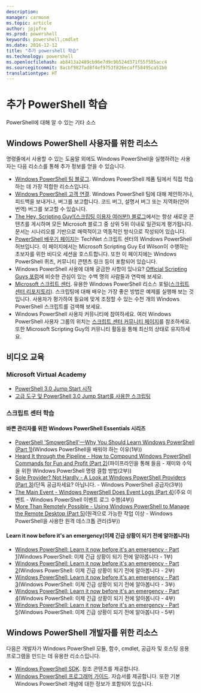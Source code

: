 ```yaml
---
description: 
manager: carmonm
ms.topic: article
author: jpjofre
ms.prod: powershell
keywords: powershell,cmdlet
ms.date: 2016-12-12
title: "추가 powershell 학습"
ms.technology: powershell
ms.openlocfilehash: ab8413a2489cb96e7d9c9b524d371f55f505acc4
ms.sourcegitcommit: 8acbf9827ad8f4ef9753f826ecaff58495ca51b0
translationtype: HT
---
```

#  <a name="more-powershell-learning"></a>추가 PowerShell 학습

PowerShell에 대해 알 수 있는 기타 소스  

## <a name="resources-for-windows-powershell-users"></a>Windows PowerShell 사용자를 위한 리소스

명령줄에서 사용할 수 있는 도움말 외에도 Windows PowerShell을 실행하려는 사용자는 다음 리소스를 통해 추가 정보를 얻을 수 있습니다.

-   [Windows PowerShell 팀 블로그](http://blogs.msdn.com/b/powershell/). Windows PowerShell 제품 팀에서 직접 학습하는 데 가장 적합한 리소스입니다.
-   [Windows PowerShell 고객 연결](http://Connect.Microsoft.com/PowerShell). Windows PowerShell 팀에 대해 제안하거나, 피드백을 보내거나, 버그를 보고합니다. 코드 버그, 설명서 버그 또는 지역화(언어 번역) 버그를 보고할 수 있습니다.
-   [The Hey, Scripting Guy!(스크립팅 이용자 여러분!) 블로그](http://www.scriptingguys.com/blog)에서는 항상 새로운 콘텐츠를 게시하며 모든 Microsoft 블로그 중 상위 5위 이내로 일관되게 평가됩니다. 문서는 시나리오를 기반으로 매력적이고 역동적인 방식으로 작성되어 있습니다.
-   [PowerShell 배우기 페이지](http://www.scriptingguys.com/learnpowershell)는 TechNet 스크립트 센터의 Windows PowerShell 허브입니다. 이 페이지에서는 Microsoft Scripting Guy Ed Wilson이 수행하는 초보자를 위한 비디오 세션을 호스트합니다. 또한 이 페이지에는 Windows PowerShell 퀴즈, 커뮤니티 콘텐츠 링크 등이 포함되어 있습니다.
-   Windows PowerShell 사용에 대해 궁금한 사항이 있나요? [Official Scripting Guys 포럼](http://social.technet.microsoft.com/forums/itcg/threads/)에 비슷한 관심이 있는 수백 명의 사람들과 연락해 보세요.
-   [Microsoft 스크립트 센터](https://technet.microsoft.com/scriptcenter). 유용한 Windows PowerShell 리소스 포털([스크립트 센터 리포지토리](http://gallery.technet.microsoft.com/scriptcenter/)). 스크립팅에 대해 배우는 가장 좋은 방법은 예제를 실행해 보는 것입니다. 사용자가 평가하여 필요에 맞게 조정할 수 있는 수천 개의 Windows PowerShell 스크립트를 검색해 보세요.
-   Windows PowerShell 사용자 커뮤니티에 참여하세요. 여러 Windows PowerShell 사용자 그룹의 위치는 [스크립트 센터 커뮤니티 페이지](https://technet.microsoft.com/scriptcenter/hh182567.aspx)를 참조하세요. 또한 Microsoft Scripting Guy의 커뮤니티 활동을 통해 최신의 상태로 유지하세요.

## <a name="video-training"></a>비디오 교육

###  <a name="microsoft-virtual-academy"></a>Microsoft Virtual Academy
-  [PowerShell 3.0 Jump Start 시작](https://mva.microsoft.com/en-US/training-courses/getting-started-with-powershell-30-jump-start-8276)
-  [고급 도구 및 PowerShell 3.0 Jump Start를 사용한 스크립팅](https://mva.microsoft.com/en-US/training-courses/advanced-tools-scripting-with-powershell-30-jump-start-8231)

###  <a name="script-center-learn"></a>스크립트 센터 학습
####  <a name="windows-powershell-essentials-for-the-busy-admin-series"></a>바쁜 관리자를 위한 Windows PowerShell Essentials 시리즈
-  [PowerShell 'SmowerShell'—Why You Should Learn Windows PowerShell &#40;Part 1&#41;](http://dlbmodigital.microsoft.com/webcasts/wmv/23976_Dnl_L.wmv)(Windows PowerShell을 배워야 하는 이유&#40;1부&#41;)
-  [Heard It through the Pipeline - How to Compound Windows PowerShell Commands for Fun and Profit &#40;Part 2&#41;](http://dlbmodigital.microsoft.com/webcasts/wmv/23977_Dnl_L.wmv)(파이프라인을 통해 들음 - 재미와 수익을 위한 Windows PowerShell 명령 결합 방법&#40;2부&#41;)
-  [Sole Provider? Not Hardly - A Look at Windows PowerShell Providers &#40;Part 3&#41;](http://dlbmodigital.microsoft.com/webcasts/wmv/23978_Dnl_L.wmv)(단독 공급자세요? 아닙니다. - Windows PowerShell 공급자&#40;3부&#41;)
-  [The Main Event - Windows PowerShell Does Event Logs &#40;Part 4&#41;](http://dlbmodigital.microsoft.com/webcasts/wmv/23979_Dnl_L.wmv)(주요 이벤트 - Windows PowerShell 이벤트 로그 수행&#40;4부&#41;)
-  [More Than Remotely Possible - Using Windows PowerShell to Manage the Remote Desktop &#40;Part 5&#41;](http://dlbmodigital.microsoft.com/webcasts/wmv/23980_Dnl_L.wmv)(원격으로 가능한 작업 이상 - Windows PowerShell을 사용한 원격 데스크톱 관리&#40;5부&#41;)

#### <a name="learn-it-now-before-its-an-emergency"></a>Learn it now before it's an emergency(이제 긴급 상황이 되기 전에 알아봅니다)
-  [Windows PowerShell: Learn it now before it's an emergency - Part 1](http://dlbmodigital.microsoft.com/webcasts/wmv/1032481530_Dnl_L.wmv)(Windows PowerShell: 이제 긴급 상황이 되기 전에 알아봅니다 - 1부)
-  [Windows PowerShell: Learn it now before it's an emergency - Part 2](http://dlbmodigital.microsoft.com/webcasts/wmv/1032481542_Dnl_L.wmv)(Windows PowerShell: 이제 긴급 상황이 되기 전에 알아봅니다 - 2부)
-  [Windows PowerShell: Learn it now before it's an emergency - Part 3](http://dlbmodigital.microsoft.com/webcasts/wmv/1032481548_Dnl_L.wmv)(Windows PowerShell: 이제 긴급 상황이 되기 전에 알아봅니다 - 3부)
-  [Windows PowerShell: Learn it now before it's an emergency - Part 4](http://dlbmodigital.microsoft.com/webcasts/wmv/1032481552_Dnl_L.wmv)(Windows PowerShell: 이제 긴급 상황이 되기 전에 알아봅니다 - 4부)
-  [Windows PowerShell: Learn it now before it's an emergency - Part 5](http://dlbmodigital.microsoft.com/webcasts/wmv/1032481554_Dnl_L.wmv)(Windows PowerShell: 이제 긴급 상황이 되기 전에 알아봅니다 - 5부)

## <a name="resources-for-windows-powershell-developers"></a>Windows PowerShell 개발자를 위한 리소스

다음은 개발자가 Windows PowerShell 모듈, 함수, cmdlet, 공급자 및 호스팅 응용 프로그램을 만드는 데 유용한 리소스입니다.

-   [Windows PowerShell SDK](http://go.microsoft.com/fwlink/p/?LinkID=89595). 참조 콘텐츠를 제공합니다.
-   [Windows PowerShell 프로그래머 가이드](http://go.microsoft.com/fwlink/p/?LinkID=89596). 자습서를 제공합니다. 또한 기본 Windows PowerShell 개념에 대한 정보가 포함되어 있습니다.

